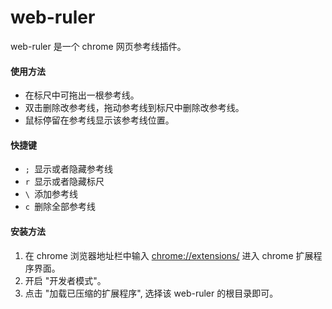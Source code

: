 # web-ruler

web-ruler 是一个 chrome 网页参考线插件。

#### 使用方法
* 在标尺中可拖出一根参考线。
* 双击删除改参考线，拖动参考线到标尺中删除改参考线。
* 鼠标停留在参考线显示该参考线位置。

#### 快捷键
* `; `显示或者隐藏参考线
* `r `显示或者隐藏标尺
* `\ `添加参考线
* `c `删除全部参考线

#### 安装方法
1. 在 chrome 浏览器地址栏中输入 [chrome://extensions/](chrome://extensions/) 进入 chrome 扩展程序界面。
2. 开启 "开发者模式"。 
3. 点击 "加载已压缩的扩展程序", 选择该 web-ruler 的根目录即可。
